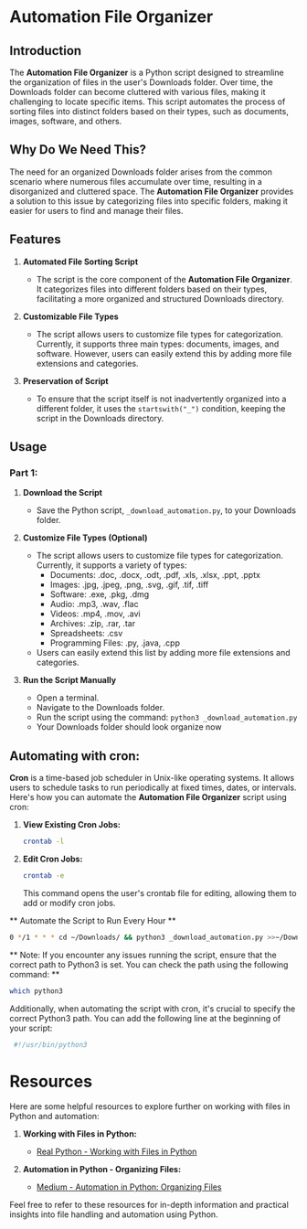 # Automation File Organizer

## Introduction

The **Automation File Organizer** is a Python script designed to streamline the organization of files in the user's Downloads folder. Over time, the Downloads folder can become cluttered with various files, making it challenging to locate specific items. This script automates the process of sorting files into distinct folders based on their types, such as documents, images, software, and others.

## Why Do We Need This?

The need for an organized Downloads folder arises from the common scenario where numerous files accumulate over time, resulting in a disorganized and cluttered space. The **Automation File Organizer** provides a solution to this issue by categorizing files into specific folders, making it easier for users to find and manage their files.

## Features

1. **Automated File Sorting Script**
   - The script is the core component of the **Automation File Organizer**. It categorizes files into different folders based on their types, facilitating a more organized and structured Downloads directory.

2. **Customizable File Types**
   - The script allows users to customize file types for categorization. Currently, it supports three main types: documents, images, and software. However, users can easily extend this by adding more file extensions and categories.

3. **Preservation of Script**
   - To ensure that the script itself is not inadvertently organized into a different folder, it uses the `startswith("_")` condition, keeping the script in the Downloads directory.

## Usage

### Part 1:

1. **Download the Script**
   - Save the Python script, `_download_automation.py`, to your Downloads folder.

2. **Customize File Types (Optional)**
   - The script allows users to customize file types for categorization. Currently, it supports a variety of types:
     - Documents: .doc, .docx, .odt, .pdf, .xls, .xlsx, .ppt, .pptx
     - Images: .jpg, .jpeg, .png, .svg, .gif, .tif, .tiff
     - Software: .exe, .pkg, .dmg
     - Audio: .mp3, .wav, .flac
     - Videos: .mp4, .mov, .avi
     - Archives: .zip, .rar, .tar
     - Spreadsheets: .csv
     - Programming Files: .py, .java, .cpp
   - Users can easily extend this list by adding more file extensions and categories.

3. **Run the Script Manually**
   - Open a terminal.
   - Navigate to the Downloads folder.
   - Run the script using the command: `python3 _download_automation.py`
   - Your Downloads folder should look organize now

## Automating with cron:

**Cron** is a time-based job scheduler in Unix-like operating systems. It allows users to schedule tasks to run periodically at fixed times, dates, or intervals. Here's how you can automate the **Automation File Organizer** script using cron:

1. **View Existing Cron Jobs:**
   ```bash
   crontab -l 
   ```

2. **Edit Cron Jobs:**
   ```bash
   crontab -e 
   ```
   This command opens the user's crontab file for editing, allowing them to add or modify cron jobs.

** Automate the Script to Run Every Hour **
```bash
0 */1 * * * cd ~/Downloads/ && python3 _download_automation.py >>~/Downloads/Log/log.txt
```

** Note: If you encounter any issues running the script, ensure that the correct path to Python3 is set. You can check the path using the following command: **
   ```bash
   which python3
   ```
Additionally, when automating the script with cron, it's crucial to specify the correct Python3 path. You can add the following line at the beginning of your script:
   ```bash
    #!/usr/bin/python3
   ```

# Resources

Here are some helpful resources to explore further on working with files in Python and automation:

1. **Working with Files in Python:**
   - [Real Python - Working with Files in Python](https://realpython.com/working-with-files-in-python/)

2. **Automation in Python - Organizing Files:**
   - [Medium - Automation in Python: Organizing Files](https://medium.com/swlh/automation-python-organizing-files-5d2b6b933402)

Feel free to refer to these resources for in-depth information and practical insights into file handling and automation using Python.
